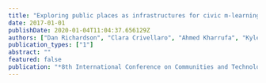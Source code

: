 ```yaml
---
title: "Exploring public places as infrastructures for civic m-learning"
date: 2017-01-01
publishDate: 2020-01-04T11:04:37.656129Z
authors: ["Dan Richardson", "Clara Crivellaro", "Ahmed Kharrufa", "Kyle Montague", "Patrick Olivier"]
publication_types: ["1"]
abstract: ""
featured: false
publication: "*8th International Conference on Communities and Technologies*"
---
```


